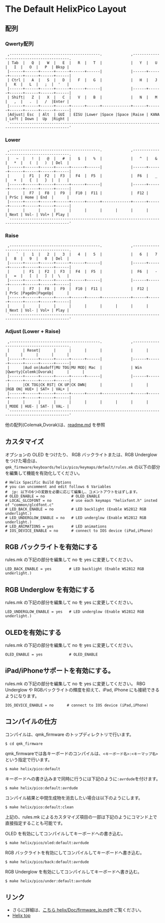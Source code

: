 # The Default HelixPico Layout
## 配列

### Qwerty配列

```
 ,-----------------------------------------.             ,-----------------------------------------.
 | Tab  |   Q  |   W  |   E  |   R  |   T  |             |   Y  |   U  |   I  |   O  |   P  | Bksp |
 |------+------+------+------+------+------|             |------+------+------+------+------+------|
 | Ctrl |   A  |   S  |   D  |   F  |   G  |             |   H  |   J  |   K  |   L  |   ;  |  '   |
 |------+------+------+------+------+------|             |------+------+------+------+------+------|
 | Shift|   Z  |   X  |   C  |   V  |   B  |             |   N  |   M  |   ,  |   .  |   /  |Enter |
 |------+------+------+------+------+------+-------------+------+------+------+------+------+------|
 |Adjust| Esc  | Alt  | GUI  | EISU |Lower |Space |Space |Raise | KANA | Left | Down |  Up  |Right |
 `-------------------------------------------------------------------------------------------------'
```

### Lower
```
 ,-----------------------------------------.             ,-----------------------------------------.
 |   ~  |   !  |   @  |   #  |   $  |   %  |             |   ^  |   &  |   *  |   (  |   )  | Del  |
 |------+------+------+------+------+------|             |------+------+------+------+------+------|
 |      |  F1  |  F2  |  F3  |  F4  |  F5  |             |  F6  |   _  |   +  |   {  |   }  |  |   |
 |------+------+------+------+------+------|             |------+------+------+------+------+------|
 |      |  F7  |  F8  |  F9  |  F10 |  F11 |             |  F12 |      | PrSc | Home | End  |      |
 |------+------+------+------+------+------+-------------+------+------+------+------+------+------|
 |      |      |      |      |      |      |      |      |      |      | Next | Vol- | Vol+ | Play |
 `-------------------------------------------------------------------------------------------------'
```

### Raise
```
 ,-----------------------------------------.             ,-----------------------------------------.
 |   `  |   1  |   2  |   3  |   4  |   5  |             |   6  |   7  |   8  |   9  |   0  | Del  |
 |------+------+------+------+------+------|             |------+------+------+------+------+------|
 |      |  F1  |  F2  |  F3  |  F4  |  F5  |             |  F6  |   -  |   =  |   [  |   ]  |  \   |
 |------+------+------+------+------+------|             |------+------+------+------+------+------|
 |      |  F7  |  F8  |  F9  |  F10 |  F11 |             |  F12 |      | PrSc |PageDn|PageUp|      |
 |------+------+------+------+------+------+-------------+------+------+------+------+------+------|
 |      |      |      |      |      |      |      |      |      |      | Next | Vol- | Vol+ | Play |
 `-------------------------------------------------------------------------------------------------'
```

### Adjust (Lower + Raise)
```
 ,-----------------------------------------.             ,-----------------------------------------.
 |      | Reset|      |      |      |      |             |      |      |      |      |      |      |
 |------+------+------+------+------+------|             |------+------+------+------+------+------|
 |      |Aud on|Audoff|MU TOG|MU MOD| Mac  |             | Win  |Qwerty|Colemk|Dvorak|      |      |
 |------+------+------+------+------+------|             |------+------+------+------+------+------|
 |      |CK TOG|CK RST| CK UP|CK DWN|      |             |      |      |RGB ON| HUE+ | SAT+ | VAL+ |
 |------+------+------+------+------+------+-------------+------+------+------+------+------+------|
 |      |      |      |      |      |      |      |      |      |      | MODE | HUE- | SAT- | VAL- |
 `-------------------------------------------------------------------------------------------------'
```

他の配列(Colemak,Dvorak)は、[readme.md](readme.md) を参照

## カスタマイズ

オプションの OLED をつけたり、
RGB バックライトまたは、RGB Underglow をつけた場合は、
`qmk_firmware/keyboards/helix/pico/keymaps/default/rules.mk` の以下の部分を編集して機能を有効化してください。

```
# Helix Spacific Build Options
# you can uncomment and edit follows 6 Variables
#  jp: 以下の6つの変数を必要に応じて編集し、コメントアウトをはずします。
# OLED_ENABLE = no            # OLED_ENABLE
# LOCAL_GLCDFONT = no         # use each keymaps "helixfont.h" insted of "common/glcdfont.c"
# LED_BACK_ENABLE = no        # LED backlight (Enable WS2812 RGB underlight.)
# LED_UNDERGLOW_ENABLE = no   # LED underglow (Enable WS2812 RGB underlight.)
# LED_ANIMATIONS = yes        # LED animations
# IOS_DEVICE_ENABLE = no      # connect to IOS device (iPad,iPhone)
```

## RGB バックライトを有効にする

rules.mk の下記の部分を編集して no を yes に変更してください。

```
LED_BACK_ENABLE = yes        # LED backlight (Enable WS2812 RGB underlight.)
```

## RGB Underglow を有効にする

rules.mk の下記の部分を編集して no を yes に変更してください。
```
LED_UNDERGLOW_ENABLE = yes   # LED underglow (Enable WS2812 RGB underlight.)
```

## OLEDを有効にする

rules.mk の下記の部分を編集して no を yes に変更してください。
```
OLED_ENABLE = yes            # OLED_ENABLE
```

## iPad/iPhoneサポートを有効にする。

rules.mk の下記の部分を編集して no を yes に変更してください。
RBG Underglow や RGBバックライトの輝度を抑えて、iPad, iPhone にも接続できるようになります。

```
IOS_DEVICE_ENABLE = no      # connect to IOS device (iPad,iPhone)
```

## コンパイルの仕方

コンパイルは、qmk_firmware のトップディレクトリで行います。

```
$ cd qmk_firmware
```
qmk_firmwareでは各キーボードのコンパイルは、`<キーボード名>:<キーマップ名>`という指定で行います。

```
$ make helix/pico:default
```

キーボードへの書き込みまで同時に行うには下記のように`:avrdude`を付けます。

```
$ make helix/pico:default:avrdude
```

コンパイル結果と中間生成物を消去したい場合は以下のようにします。

```
$ make helix/pico:default:clean
```

上記の、rules.mk によるカスタマイズ項目の一部は下記のようにコマンド上で直接指定することも可能です。

OLED を有効にしてコンパイルしてキーボードへの書き込む。
```
$ make helix/pico/oled:default:avrdude
```

RGB バックライトを有効にしてコンパイルしてキーボードへ書き込む。
```
$ make helix/pico/back:default:avrdude
```

RGB Underglow を有効にしてコンパイルしてキーボードへ書き込む。
```
$ make helix/pico/under:default:avrdude
```

## リンク

* さらに詳細は、[こちら helix/Doc/firmware_jp.md](https://github.com/MakotoKurauchi/helix/blob/master/Doc/firmware_jp.md)をご覧ください。
* [Helix top](https://github.com/MakotoKurauchi/helix)
